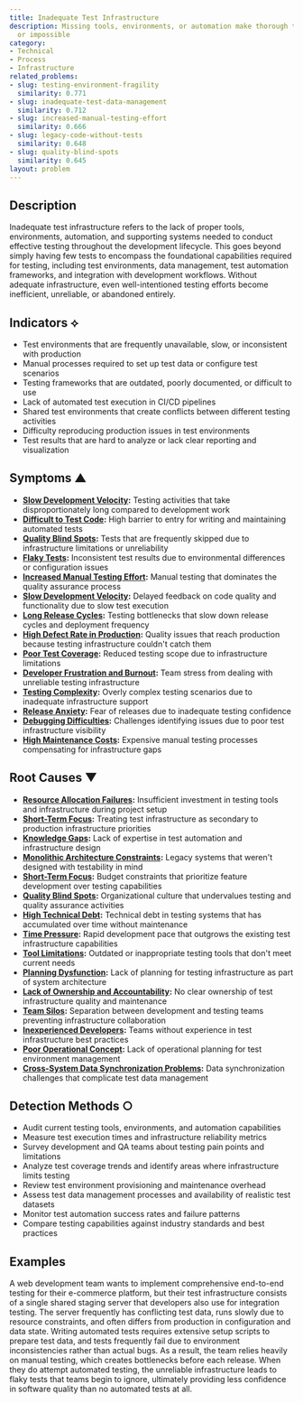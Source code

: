 ```yaml
---
title: Inadequate Test Infrastructure
description: Missing tools, environments, or automation make thorough testing slow
  or impossible
category:
- Technical
- Process
- Infrastructure
related_problems:
- slug: testing-environment-fragility
  similarity: 0.771
- slug: inadequate-test-data-management
  similarity: 0.712
- slug: increased-manual-testing-effort
  similarity: 0.666
- slug: legacy-code-without-tests
  similarity: 0.648
- slug: quality-blind-spots
  similarity: 0.645
layout: problem
---
```


## Description

Inadequate test infrastructure refers to the lack of proper tools, environments, automation, and supporting systems needed to conduct effective testing throughout the development lifecycle. This goes beyond simply having few tests to encompass the foundational capabilities required for testing, including test environments, data management, test automation frameworks, and integration with development workflows. Without adequate infrastructure, even well-intentioned testing efforts become inefficient, unreliable, or abandoned entirely.

## Indicators ⟡

- Test environments that are frequently unavailable, slow, or inconsistent with production
- Manual processes required to set up test data or configure test scenarios
- Testing frameworks that are outdated, poorly documented, or difficult to use
- Lack of automated test execution in CI/CD pipelines
- Shared test environments that create conflicts between different testing activities
- Difficulty reproducing production issues in test environments
- Test results that are hard to analyze or lack clear reporting and visualization

## Symptoms ▲

- **[Slow Development Velocity](slow-development-velocity.md):** Testing activities that take disproportionately long compared to development work
- **[Difficult to Test Code](difficult-to-test-code.md):** High barrier to entry for writing and maintaining automated tests
- **[Quality Blind Spots](quality-blind-spots.md):** Tests that are frequently skipped due to infrastructure limitations or unreliability
- **[Flaky Tests](flaky-tests.md):** Inconsistent test results due to environmental differences or configuration issues
- **[Increased Manual Testing Effort](increased-manual-testing-effort.md):** Manual testing that dominates the quality assurance process
- **[Slow Development Velocity](slow-development-velocity.md):** Delayed feedback on code quality and functionality due to slow test execution
- **[Long Release Cycles](long-release-cycles.md):** Testing bottlenecks that slow down release cycles and deployment frequency
- **[High Defect Rate in Production](high-defect-rate-in-production.md):** Quality issues that reach production because testing infrastructure couldn't catch them
- **[Poor Test Coverage](poor-test-coverage.md):** Reduced testing scope due to infrastructure limitations
- **[Developer Frustration and Burnout](developer-frustration-and-burnout.md):** Team stress from dealing with unreliable testing infrastructure
- **[Testing Complexity](testing-complexity.md):** Overly complex testing scenarios due to inadequate infrastructure support
- **[Release Anxiety](release-anxiety.md):** Fear of releases due to inadequate testing confidence
- **[Debugging Difficulties](debugging-difficulties.md):** Challenges identifying issues due to poor test infrastructure visibility
- **[High Maintenance Costs](high-maintenance-costs.md):** Expensive manual testing processes compensating for infrastructure gaps

## Root Causes ▼

- **[Resource Allocation Failures](resource-allocation-failures.md):** Insufficient investment in testing tools and infrastructure during project setup
- **[Short-Term Focus](short-term-focus.md):** Treating test infrastructure as secondary to production infrastructure priorities
- **[Knowledge Gaps](knowledge-gaps.md):** Lack of expertise in test automation and infrastructure design
- **[Monolithic Architecture Constraints](monolithic-architecture-constraints.md):** Legacy systems that weren't designed with testability in mind
- **[Short-Term Focus](short-term-focus.md):** Budget constraints that prioritize feature development over testing capabilities  
- **[Quality Blind Spots](quality-blind-spots.md):** Organizational culture that undervalues testing and quality assurance activities
- **[High Technical Debt](high-technical-debt.md):** Technical debt in testing systems that has accumulated over time without maintenance
- **[Time Pressure](time-pressure.md):** Rapid development pace that outgrows the existing test infrastructure capabilities
- **[Tool Limitations](tool-limitations.md):** Outdated or inappropriate testing tools that don't meet current needs
- **[Planning Dysfunction](planning-dysfunction.md):** Lack of planning for testing infrastructure as part of system architecture
- **[Lack of Ownership and Accountability](lack-of-ownership-and-accountability.md):** No clear ownership of test infrastructure quality and maintenance
- **[Team Silos](team-silos.md):** Separation between development and testing teams preventing infrastructure collaboration
- **[Inexperienced Developers](inexperienced-developers.md):** Teams without experience in test infrastructure best practices
- **[Poor Operational Concept](poor-operational-concept.md):** Lack of operational planning for test environment management
- **[Cross-System Data Synchronization Problems](cross-system-data-synchronization-problems.md):** Data synchronization challenges that complicate test data management

## Detection Methods ○

- Audit current testing tools, environments, and automation capabilities
- Measure test execution times and infrastructure reliability metrics
- Survey development and QA teams about testing pain points and limitations
- Analyze test coverage trends and identify areas where infrastructure limits testing
- Review test environment provisioning and maintenance overhead
- Assess test data management processes and availability of realistic test datasets
- Monitor test automation success rates and failure patterns
- Compare testing capabilities against industry standards and best practices

## Examples

A web development team wants to implement comprehensive end-to-end testing for their e-commerce platform, but their test infrastructure consists of a single shared staging server that developers also use for integration testing. The server frequently has conflicting test data, runs slowly due to resource constraints, and often differs from production in configuration and data state. Writing automated tests requires extensive setup scripts to prepare test data, and tests frequently fail due to environment inconsistencies rather than actual bugs. As a result, the team relies heavily on manual testing, which creates bottlenecks before each release. When they do attempt automated testing, the unreliable infrastructure leads to flaky tests that teams begin to ignore, ultimately providing less confidence in software quality than no automated tests at all.